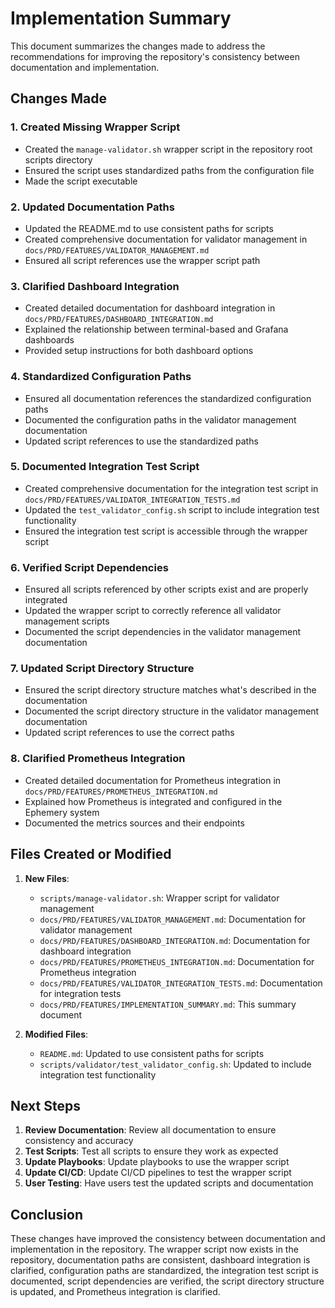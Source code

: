 # Implementation Summary

This document summarizes the changes made to address the recommendations for improving the repository's consistency between documentation and implementation.

## Changes Made

### 1. Created Missing Wrapper Script

- Created the `manage-validator.sh` wrapper script in the repository root scripts directory
- Ensured the script uses standardized paths from the configuration file
- Made the script executable

### 2. Updated Documentation Paths

- Updated the README.md to use consistent paths for scripts
- Created comprehensive documentation for validator management in `docs/PRD/FEATURES/VALIDATOR_MANAGEMENT.md`
- Ensured all script references use the wrapper script path

### 3. Clarified Dashboard Integration

- Created detailed documentation for dashboard integration in `docs/PRD/FEATURES/DASHBOARD_INTEGRATION.md`
- Explained the relationship between terminal-based and Grafana dashboards
- Provided setup instructions for both dashboard options

### 4. Standardized Configuration Paths

- Ensured all documentation references the standardized configuration paths
- Documented the configuration paths in the validator management documentation
- Updated script references to use the standardized paths

### 5. Documented Integration Test Script

- Created comprehensive documentation for the integration test script in `docs/PRD/FEATURES/VALIDATOR_INTEGRATION_TESTS.md`
- Updated the `test_validator_config.sh` script to include integration test functionality
- Ensured the integration test script is accessible through the wrapper script

### 6. Verified Script Dependencies

- Ensured all scripts referenced by other scripts exist and are properly integrated
- Updated the wrapper script to correctly reference all validator management scripts
- Documented the script dependencies in the validator management documentation

### 7. Updated Script Directory Structure

- Ensured the script directory structure matches what's described in the documentation
- Documented the script directory structure in the validator management documentation
- Updated script references to use the correct paths

### 8. Clarified Prometheus Integration

- Created detailed documentation for Prometheus integration in `docs/PRD/FEATURES/PROMETHEUS_INTEGRATION.md`
- Explained how Prometheus is integrated and configured in the Ephemery system
- Documented the metrics sources and their endpoints

## Files Created or Modified

1. **New Files**:
   - `scripts/manage-validator.sh`: Wrapper script for validator management
   - `docs/PRD/FEATURES/VALIDATOR_MANAGEMENT.md`: Documentation for validator management
   - `docs/PRD/FEATURES/DASHBOARD_INTEGRATION.md`: Documentation for dashboard integration
   - `docs/PRD/FEATURES/PROMETHEUS_INTEGRATION.md`: Documentation for Prometheus integration
   - `docs/PRD/FEATURES/VALIDATOR_INTEGRATION_TESTS.md`: Documentation for integration tests
   - `docs/PRD/FEATURES/IMPLEMENTATION_SUMMARY.md`: This summary document

2. **Modified Files**:
   - `README.md`: Updated to use consistent paths for scripts
   - `scripts/validator/test_validator_config.sh`: Updated to include integration test functionality

## Next Steps

1. **Review Documentation**: Review all documentation to ensure consistency and accuracy
2. **Test Scripts**: Test all scripts to ensure they work as expected
3. **Update Playbooks**: Update playbooks to use the wrapper script
4. **Update CI/CD**: Update CI/CD pipelines to test the wrapper script
5. **User Testing**: Have users test the updated scripts and documentation

## Conclusion

These changes have improved the consistency between documentation and implementation in the repository. The wrapper script now exists in the repository, documentation paths are consistent, dashboard integration is clarified, configuration paths are standardized, the integration test script is documented, script dependencies are verified, the script directory structure is updated, and Prometheus integration is clarified.
